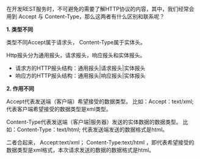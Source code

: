 在开发REST服务时，不可避免的需要了解HTTP协议的内容，其中，我们经常会用到 Accept 与 Content-Type，那么这两者有什么区别和联系呢？

**1. 类型不同**

类型不同Accept属于请求头， Content-Type属于实体头。

Http报头分为通用报头，请求报头，响应报头和实体报头。

- 请求方的HTTP报头结构：通用报头|请求报头|实体报头
- 响应方的HTTP报头结构：通用报头|响应报头|实体报头

**2. 作用不同**

Accept代表发送端（客户端）希望接受的数据类型。 比如：Accept：text/xml; 代表客户端希望接受的数据类型是xml类型。

Content-Type代表发送端（客户端|服务器）发送的实体数据的数据类型。 比如：Content-Type：text/html; 代表发送端发送的数据格式是html。

二者合起来， Accept:text/xml； Content-Type:text/html ，即代表希望接受的数据类型是xml格式，本次请求发送的数据的数据格式是html。